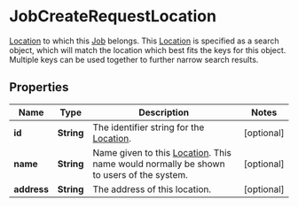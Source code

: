 

# JobCreateRequestLocation

[Location](https://developers.intellihr.io/docs/v1/) to which this [Job](https://developers.intellihr.io/docs/v1/) belongs. This [Location](https://developers.intellihr.io/docs/v1/) is specified as a search object, which will match the location which best fits the keys for this object. Multiple keys can be used together to further narrow search results.

## Properties

| Name | Type | Description | Notes |
|------------ | ------------- | ------------- | -------------|
|**id** | **String** | The identifier string for the [Location](https://developers.intellihr.io/docs/v1/). |  [optional] |
|**name** | **String** | Name given to this [Location](https://developers.intellihr.io/docs/v1/). This name would normally be shown to users of the system. |  [optional] |
|**address** | **String** | The address of this location. |  [optional] |



